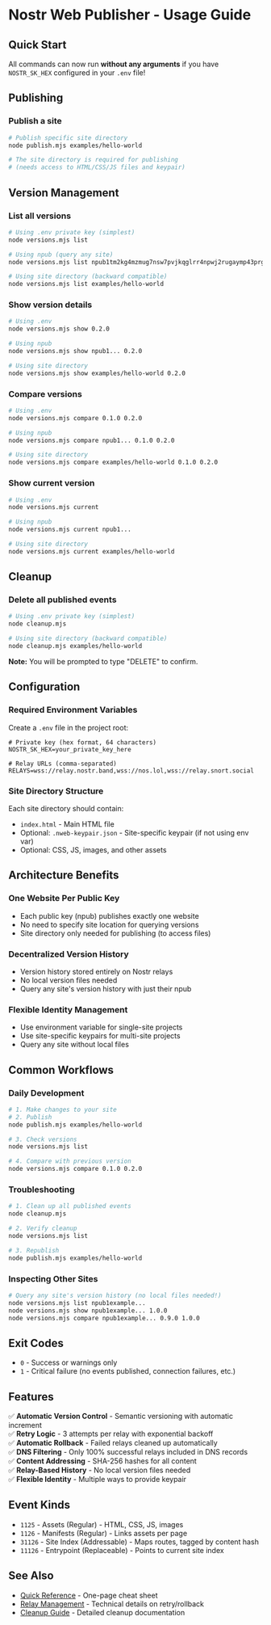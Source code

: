 # Nostr Web Publisher - Usage Guide

## Quick Start

All commands can now run **without any arguments** if you have `NOSTR_SK_HEX` configured in your `.env` file!

## Publishing

### Publish a site

```bash
# Publish specific site directory
node publish.mjs examples/hello-world

# The site directory is required for publishing
# (needs access to HTML/CSS/JS files and keypair)
```

## Version Management

### List all versions

```bash
# Using .env private key (simplest)
node versions.mjs list

# Using npub (query any site)
node versions.mjs list npub1tm2kg4mzmug7nsw7pvjkqglrr4npwj2rugaymp43prgcfg2cgwlscxmv77

# Using site directory (backward compatible)
node versions.mjs list examples/hello-world
```

### Show version details

```bash
# Using .env
node versions.mjs show 0.2.0

# Using npub
node versions.mjs show npub1... 0.2.0

# Using site directory
node versions.mjs show examples/hello-world 0.2.0
```

### Compare versions

```bash
# Using .env
node versions.mjs compare 0.1.0 0.2.0

# Using npub
node versions.mjs compare npub1... 0.1.0 0.2.0

# Using site directory
node versions.mjs compare examples/hello-world 0.1.0 0.2.0
```

### Show current version

```bash
# Using .env
node versions.mjs current

# Using npub
node versions.mjs current npub1...

# Using site directory
node versions.mjs current examples/hello-world
```

## Cleanup

### Delete all published events

```bash
# Using .env private key (simplest)
node cleanup.mjs

# Using site directory (backward compatible)
node cleanup.mjs examples/hello-world
```

**Note:** You will be prompted to type "DELETE" to confirm.

## Configuration

### Required Environment Variables

Create a `.env` file in the project root:

```env
# Private key (hex format, 64 characters)
NOSTR_SK_HEX=your_private_key_here

# Relay URLs (comma-separated)
RELAYS=wss://relay.nostr.band,wss://nos.lol,wss://relay.snort.social
```

### Site Directory Structure

Each site directory should contain:

- `index.html` - Main HTML file
- Optional: `.nweb-keypair.json` - Site-specific keypair (if not using env var)
- Optional: CSS, JS, images, and other assets

## Architecture Benefits

### One Website Per Public Key

- Each public key (npub) publishes exactly one website
- No need to specify site location for querying versions
- Site directory only needed for publishing (to access files)

### Decentralized Version History

- Version history stored entirely on Nostr relays
- No local version files needed
- Query any site's version history with just their npub

### Flexible Identity Management

- Use environment variable for single-site projects
- Use site-specific keypairs for multi-site projects
- Query any site without local files

## Common Workflows

### Daily Development

```bash
# 1. Make changes to your site
# 2. Publish
node publish.mjs examples/hello-world

# 3. Check versions
node versions.mjs list

# 4. Compare with previous version
node versions.mjs compare 0.1.0 0.2.0
```

### Troubleshooting

```bash
# 1. Clean up all published events
node cleanup.mjs

# 2. Verify cleanup
node versions.mjs list

# 3. Republish
node publish.mjs examples/hello-world
```

### Inspecting Other Sites

```bash
# Query any site's version history (no local files needed!)
node versions.mjs list npub1example...
node versions.mjs show npub1example... 1.0.0
node versions.mjs compare npub1example... 0.9.0 1.0.0
```

## Exit Codes

- `0` - Success or warnings only
- `1` - Critical failure (no events published, connection failures, etc.)

## Features

✅ **Automatic Version Control** - Semantic versioning with automatic increment  
✅ **Retry Logic** - 3 attempts per relay with exponential backoff  
✅ **Automatic Rollback** - Failed relays cleaned up automatically  
✅ **DNS Filtering** - Only 100% successful relays included in DNS records  
✅ **Content Addressing** - SHA-256 hashes for all content  
✅ **Relay-Based History** - No local version files needed  
✅ **Flexible Identity** - Multiple ways to provide keypair

## Event Kinds

- `1125` - Assets (Regular) - HTML, CSS, JS, images
- `1126` - Manifests (Regular) - Links assets per page
- `31126` - Site Index (Addressable) - Maps routes, tagged by content hash
- `11126` - Entrypoint (Replaceable) - Points to current site index

## See Also

- [Quick Reference](QUICK-REFERENCE.md) - One-page cheat sheet
- [Relay Management](RELAY-MANAGEMENT.md) - Technical details on retry/rollback
- [Cleanup Guide](CLEANUP.md) - Detailed cleanup documentation
